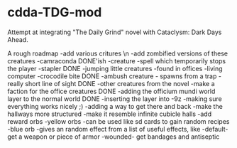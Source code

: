 # cdda-TDG-mod
Attempt at integrating "The Daily Grind" novel with Cataclysm: Dark Days Ahead.

A rough roadmap
-add various critures \n
	-add zombified versions of these creatures
	-camraconda DONE'ish
		-creature
		-spell which temporarily stops the player
	-stapler DONE 
		-jumping little creatures
		-found in offices
	-living computer 
		-crocodile bite DONE
		-ambush creature - spawns from a trap
		-really short line of sight DONE
  -other creatures from the novel
-make a faction for the office creatures DONE
-adding the officium mundi world layer to the normal world DONE
	-inserting the layer into -9z
	-making sure everything works nicely ;)
	-adding a way to get there and back
-make the hallways more structured
	-make it resemble infinite cubicle halls
-add reward orbs
	-yellow orbs 
		-can be used like sd cards to gain random recipes
	-blue orb
		-gives an random effect from a list of useful effects, like
			-default- get a weapon or piece of armor
			-wounded- get bandages and antiseptic
